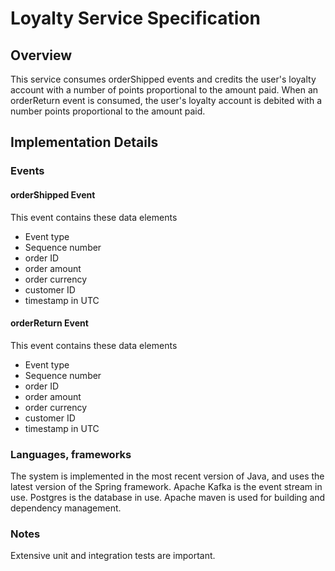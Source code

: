# Loyalty Service Specification

## Overview
This service consumes orderShipped events and credits the user's loyalty account with a number of points proportional
to the amount paid.  When an orderReturn event is consumed, the user's loyalty account is debited with a number points
proportional to the amount paid.

## Implementation Details

### Events

#### orderShipped Event
This event contains these data elements
* Event type
* Sequence number
* order ID
* order amount
* order currency
* customer ID
* timestamp in UTC

#### orderReturn Event
This event contains these data elements
* Event type
* Sequence number
* order ID
* order amount
* order currency
* customer ID
* timestamp in UTC

### Languages, frameworks
The system is implemented in the most recent version of Java, and uses the latest version of the Spring framework.
Apache Kafka is the event stream in use.
Postgres is the database in use.
Apache maven is used for building and dependency management.

### Notes
Extensive unit and integration tests are important.
